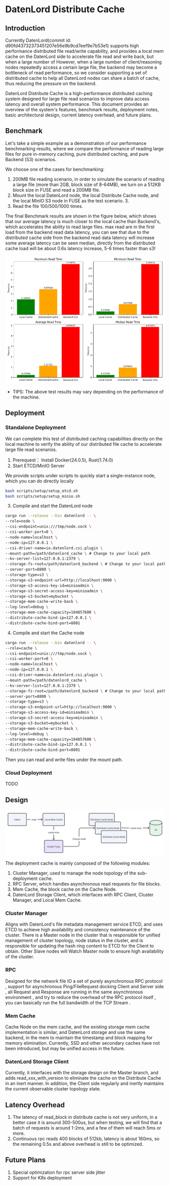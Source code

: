 # DatenLord Distribute Cache

## Introduction

Currently DatenLord(commit id: d90fd43732373451207e56e9b9cd7eef9e7b53e1) supports high performance distributed file read/write capability, and provides a local mem cache on the DatenLord side to accelerate file read and write back, but when a large number of However, when a large number of client/reasoning nodes repeatedly access a certain large file, the backend may become a bottleneck of read performance, so we consider supporting a set of distributed cache to help all DatenLord nodes can share a batch of cache, thus reducing the pressure on the backend.

DatenLord Distribute Cache is a high-performance distributed caching system designed for large file read scenarios to improve data access latency and overall system performance. This document provides an overview of the system's features, benchmark results, deployment notes, basic architectural design, current latency overhead, and future plans.

## Benchmark

Let's take a simple example as a demonstration of our performance benchmarking results, where we compare the performance of reading large files for pure in-memory caching, pure distributed caching, and pure Backend (S3) scenarios.

We choose one of the cases for benchmarking:
1. 200MB file reading scenario, in order to simulate the scenario of reading a large file (more than 2GB, block size of 8-64MB), we turn on a 512KB block size in FUSE and read a 200MB file.
2. Mount the local DatenLord node, the local Distribute Cache node, and the local MinIO S3 node in FUSE as the test scenario. 3.
3. Read the file 100/500/1000 times.

The final Benchmark results are shown in the figure below, which shows that our average latency is much closer to the local cache than Backend's, which accelerates the ability to read large files.
max read are in the first load from the backend read data latency, you can see that due to the distributed cache side from the backend read data latency will increase some average latency can be seen median, directly from the distributed cache load will be about 0.6s latency increase, 5-6 times faster than s3!

![Benchmark](images/datenlord_distribute_cache_benchmark.png "Benchmark")

- TIPS: The above test results may vary depending on the performance of the machine.

## Deployment

### Standalone Deployment

We can complete this test of distributed caching capabilities directly on the local machine to verify the ability of our distributed file cache to accelerate large file read scenarios.

1.	 Prerequest：
Install Docker(24.0.5), Rust(1.74.0)
2.	Start ETCD/MinIO Server

We provide scripts under scripts to quickly start a single-instance node, which you can do directly locally

```bash
bash scripts/setup/setup_etcd.sh
bash scripts/setup/setup_minio.sh
```

3. Compile and start the DatenLord node
```bash
cargo run --release --bin datenlord -- \
--role=node \
--csi-endpoint=unix:///tmp/node.sock \
--csi-worker-port=0 \
--node-name=localhost \
--node-ip=127.0.0.1 \
--csi-driver-name=io.datenlord.csi.plugin \
--mount-path=/path/datenlord_cache \ # Change to your local path
--kv-server-list=127.0.0.1:2379 \
--storage-fs-root=/path/datenlord_backend \ # Change to your local path
--server-port=8800 \
--storage-type=s3 \
--storage-s3-endpoint-url=http://localhost:9000 \
--storage-s3-access-key-id=minioadmin \
--storage-s3-secret-access-key=minioadmin \
--storage-s3-bucket=mybucket \
--storage-mem-cache-write-back \
--log-level=debug \
--storage-mem-cache-capacity=104857600 \
--distribute-cache-bind-ip=127.0.0.1 \
--distribute-cache-bind-port=8801
```

4. Compile and start the Cache node

```bash
cargo run --release --bin datenlord -- \
--role=cache \
--csi-endpoint=unix:///tmp/node.sock \
--csi-worker-port=0 \
--node-name=localhost \
--node-ip=127.0.0.1 \
--csi-driver-name=io.datenlord.csi.plugin \
--mount-path=/path/datenlord_cache \
--kv-server-list=127.0.0.1:2379 \
--storage-fs-root=/path/datenlord_backend \ # Change to your local path
--server-port=8800 \
--storage-type=s3 \
--storage-s3-endpoint-url=http://localhost:9000 \
--storage-s3-access-key-id=minioadmin \
--storage-s3-secret-access-key=minioadmin \
--storage-s3-bucket=mybucket \
--storage-mem-cache-write-back \
--log-level=debug \
--storage-mem-cache-capacity=104857600 \
--distribute-cache-bind-ip=127.0.0.1 \
--distribute-cache-bind-port=8801
```

Then you can read and write files under the mount path.

### Cloud Deployment

TODO

## Design

![DatenLord Distribute Cache Read Flow](images/distribute_cache_read_flow.png "DatenLord Distribute Cache Read Flow")

The deployment cache is mainly composed of the following modules:
1. Cluster Manager, used to manage the node topology of the sub-deployment cache.
2. RPC Server, which handles asynchronous read requests for file blocks.
3. Mem Cache, the block cache on the Cache Node.
4. DatenLord Storage Client, which interfaces with RPC Client, Cluster Manager, and Local Mem Cache.

### Cluster Manager

Aligns with DatenLord's file metadata management service ETCD, and uses ETCD to achieve high availability and consistency maintenance of the cluster. There is a Master node in the cluster that is responsible for unified management of cluster topology, node status in the cluster, and is responsible for updating the hash ring content to ETCD for the Client to obtain. Other Slave nodes will Watch Master node to ensure high availability of the cluster.

### RPC

Designed for the network file IO a set of purely asynchronous RPC protocol , support for asynchronous Ping/FileRequest docking Client and Server side , all Request and Response are running in the same asynchronous environment , and try to reduce the overhead of the RPC protocol itself , you can basically run the full bandwidth of the TCP Stream .

### Mem Cache

Cache Node on the mem cache, and the existing storage mem cache implementation is similar, and DatenLord storage and use the same backend, in the mem to maintain the timestamp and block mapping for memory elimination. Currently, SSD and other secondary caches have not been introduced, but may be unified access in the future.

### DatenLord Storage Client

Currently, it interfaces with the storage design on the Master branch, and adds read_xxx_with_version to eliminate the cache on the Distribute Cache in an inert manner. In addition, the Client side regularly and inertly maintains the current observable cluster topology state.

## Latency Overhead

1. The latency of read_block in distribute cache is not very uniform, in a better case it is around 300-500us, but when testing, we will find that a batch of requests is around 1-2ms, and a few of them will reach 5ms or more.
2. Continuous rpc reads 400 blocks of 512kb, latency is about 160ms, so the remaining 0.5s and above overhead is still to be optimized.

## Future Plans

1. Special optimization for rpc server side jitter
2. Support for K8s deployment
